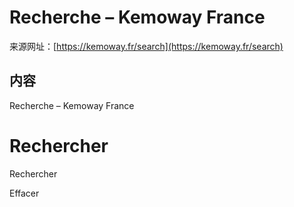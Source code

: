 # Recherche – Kemoway France

来源网址：[https://kemoway.fr/search](https://kemoway.fr/search)

## 内容

<link rel="stylesheet" href="/kmy/assets/css/markdown.css">

Recherche – Kemoway France

# Rechercher

Rechercher

Effacer
